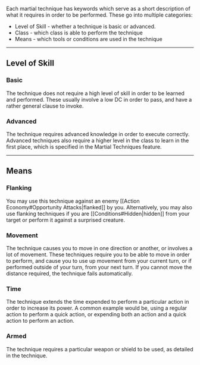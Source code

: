 Each martial technique has keywords which serve as a short description of what it requires in order to be performed. These go into multiple categories:
 
- Level of Skill - whether a technique is basic or advanced.
- Class - which class is able to perform the technique
- Means - which tools or conditions are used in the technique
   
- - -
## Level of Skill
 
### Basic

The technique does not require a high level of skill in order to be learned and performed. These usually involve a low DC in order to pass, and have a rather general clause to invoke.
 
### Advanced

The technique requires advanced knowledge in order to execute correctly. Advanced techniques also require a higher level in the class to learn in the first place, which is specified in the Martial Techniques feature.
   
- - -
## Means

### Flanking
 
You may use this technique against an enemy [[Action Economy#Opportunity Attacks|flanked]] by you. Alternatively, you may also use flanking techniques if you are [[Conditions#Hidden|hidden]] from your target or perform it against a surprised creature.
 
### Movement
 
The technique causes you to move in one direction or another, or involves a lot of movement. These techniques require you to be able to move in order to perform, and cause you to use up movement from your current turn, or if performed outside of your turn, from your next turn. If you cannot move the distance required, the technique fails automatically.
 
### Time
 
The technique extends the time expended to perform a particular action in order to increase its power. A common example would be, using a regular action to perform a quick action, or expending both an action and a quick action to perform an action.
 
### Armed
 
The technique requires a particular weapon or shield to be used, as detailed in the technique.